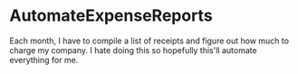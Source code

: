 # AutomateExpenseReports

Each month, I have to compile a list of receipts and figure out how much to charge my company. I hate doing this so hopefully this'll automate everything for me.